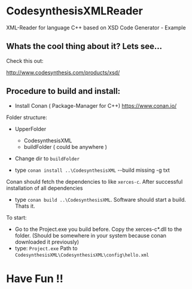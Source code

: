 # CodesynthesisXMLReader
XML-Reader for language C++ based on XSD Code Generator - Example 

## Whats the cool thing about it? Lets see...

Check this out:

http://www.codesynthesis.com/products/xsd/

## Procedure to build and install:
* Install Conan ( Package-Manager for C++) https://www.conan.io/

Folder structure:

* UpperFolder
	* CodesynthesisXML
	* buildFolder ( could be anywhere )

* Change dir to `buildFolder`
* type `conan install ..\CodesynthesisXML` --build missing  -g txt

Conan should fetch the dependencies to like `xerces-c`. After successful installation of all dependencies

* type `conan build ..\CodesynthesisXML`. Software should start a build. Thats it.

To start:

* Go to the Project.exe you build before. Copy the xerces-c*.dll to the folder. (Should be somewhere in your system because conan downloaded it previously)
* type: `Project.exe` Path to `CodesynthesisXML\CodesynthesisXML\config\hello.xml`


# Have Fun !!
